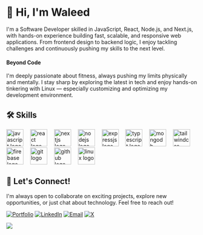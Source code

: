 <h1>👋 Hi, I'm Waleed</h1>

<p>I'm a Software Developer skilled in JavaScript, React, Node.js, and Next.js, with hands-on experience building fast, scalable, and responsive web applications. From frontend design to backend logic, I enjoy tackling challenges and continuously pushing my skills to the next level.</p>

<h4>Beyond Code</h4>

<p>I'm deeply passionate about fitness, always pushing my limits physically and mentally. I stay sharp by exploring the latest in tech and enjoy hands-on tinkering with Linux — especially customizing and optimizing my development environment.</p>

<h2 align="left">🛠️ Skills</h2>

<div align="left">
  <img src="https://skillicons.dev/icons?i=javascript" height="45" alt="javascript logo"  />
  <img width="10" />
  <img src="https://skillicons.dev/icons?i=react" height="45" alt="react logo"  />
  <img width="10" />
  <img src="https://skillicons.dev/icons?i=nextjs" height="45" alt="nextjs logo"  />
  <img width="10" />
  <img src="https://skillicons.dev/icons?i=nodejs" height="45" alt="nodejs logo"  />
  <img width="10" />
  <img src="https://skillicons.dev/icons?i=expressjs" height="45" alt="expressjs logo"  />
  <img width="10" />
  <img src="https://skillicons.dev/icons?i=typescript" height="45" alt="typescript logo"  />
  <img width="10" />
  <img src="https://skillicons.dev/icons?i=mongodb" height="45" alt="mongodb logo"  />
  <img width="10" />
  <img src="https://skillicons.dev/icons?i=tailwindcss" height="45" alt="tailwindcss logo"  />
  <img width="10" />
  <img src="https://skillicons.dev/icons?i=firebase" height="45" alt="firebase logo"  />
  <img width="10" />
  <img src="https://skillicons.dev/icons?i=git" height="45" alt="git logo"  />
  <img width="10" />
  <img src="https://skillicons.dev/icons?i=github" height="45" alt="github logo"  />
  <img width="10" />
  <img src="https://skillicons.dev/icons?i=linux" height="45" alt="linux logo"  />
</div>

<h2>🤝 Let's Connect!</h2>

<p>I'm always open to collaborate on exciting projects, explore new opportunities, or just chat about technology. Feel free to reach out!</p>

[![Portfolio](https://img.shields.io/badge/Portfolio-%23000000.svg?style=for-the-badge&logo=internet-explorer&logoColor=white)](https://waleedahmad.online) [![LinkedIn](https://img.shields.io/badge/LinkedIn-%230077B5.svg?style=for-the-badge&logo=linkedin&logoColor=white)](https://www.linkedin.com/in/mewaleedahmad) [![Email](https://img.shields.io/badge/Email-%23D14836.svg?style=for-the-badge&logo=gmail&logoColor=white)](mailto:waleedgondal57@gmail.com) [![X](https://img.shields.io/badge/X-%231DA1F2.svg?style=for-the-badge&logo=x-twitter&logoColor=white)](https://x.com/mewaleedahmad)




  
[![](https://visitcount.itsvg.in/api?id=mewaleedahmad&icon=0&color=0)](https://visitcount.itsvg.in)

